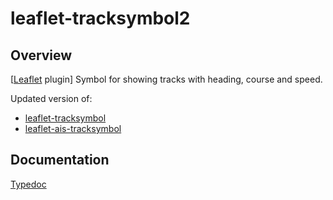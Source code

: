 # leaflet-tracksymbol2

## Overview

[[Leaflet](https://leafletjs.com/) plugin]
Symbol for showing tracks with heading, course and speed.

Updated version of:
* [leaflet-tracksymbol](https://www.npmjs.com/package/leaflet-tracksymbol)
* [leaflet-ais-tracksymbol](https://github.com/PowerPan/leaflet-ais-tracksymbol)

## Documentation

[Typedoc](./typedoc/index.html)
